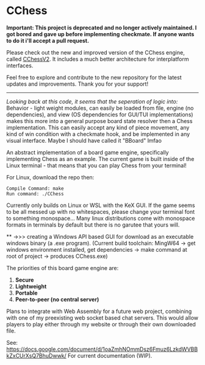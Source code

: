 # CChess

**Important: This project is deprecated and no longer actively maintained. I got bored and gave up before implementing checkmate. If anyone wants to do it i'll accept a pull request.**

Please check out the new and improved version of the CChess engine, called [CChessV2](https://github.com/Entropy675/CChessV2).
It includes a much better architecture for interplatform interfaces.

Feel free to explore and contribute to the new repository for the latest updates and improvements. Thank you for your support!

---


*Looking back at this code, it seems that the seperation of logic into:*
Behavior - light weight modules, can easily be loaded from file, engine (no dependencies), and view (OS dependencies for GUI/TUI implementations) makes this more into a general purpose board state resolver then a Chess implementation. This can easily accept any kind of piece movement, any kind of win condition with a checkmate hook, and be implemented in any visual interface. Maybe I should have called it "BBoard" lmfao

An abstract implementation of a board game engine, specifically implementing Chess as an example.
The current game is built inside of the Linux terminal - that means that you can play Chess from your terminal!


For Linux, download the repo then:
```
Compile Command: make
Run command: ./CChess
```

Currently only builds on Linux or WSL with the KeX GUI.
If the game seems to be all messed up with no whitespaces, please change your terminal font to something monospace...
Many linux distributions come with monospace formats in terminals by default but there is no garutee that yours will.

 ** ->>> creating a Windows API based GUI for download as an executable windows binary (a .exe program).
 (Current build toolchain: MingW64 -> get windows environment installed, get dependencies -> make command at root of project -> produces CChess.exe)

The priorities of this board game engine are:
 1. <b>Secure</b>
 1. <b>Lightweight</b>
 1. <b>Portable</b>
 1. <b>Peer-to-peer (no central server)</b>

 
Plans to integrate with Web Assembly for a future web project, combining with one of my preexisting web socket based chat servers.
This would allow players to play either through my website or through their own downloaded file.

See: https://docs.google.com/document/d/1oaZmhNOmmDsz6Fmuz6LzkdWVBBkZxCUrXsQ7BhuDwwk/
For current documentation (WIP).

